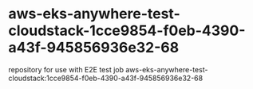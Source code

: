 # aws-eks-anywhere-test-cloudstack-1cce9854-f0eb-4390-a43f-945856936e32-68
repository for use with E2E test job aws-eks-anywhere-test-cloudstack:1cce9854-f0eb-4390-a43f-945856936e32-68
